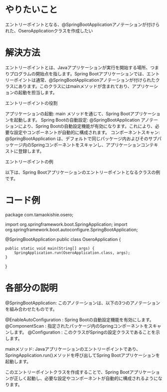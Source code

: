 # やりたいこと
エントリーポイントとなる、@SpringBootApplicationアノテーションが付けられた、OseroApplicationクラスを作成したい

# 解決方法
エントリーポイントとは、Javaアプリケーションが実行を開始する場所、つまりプログラムの開始点を指します。Spring Bootアプリケーションでは、エントリーポイントは通常、@SpringBootApplicationアノテーションが付けられたクラスにあります。このクラスにはmainメソッドが含まれており、アプリケーションの起動を担当します。

エントリーポイントの役割

アプリケーションの起動:
main
メソッドを通じて、Spring Bootアプリケーションを起動します。
Spring Bootの自動設定:
@SpringBootApplication
アノテーションにより、Spring Bootの自動設定機能が有効になります。これにより、必要な設定やコンポーネントが自動的に構成されます。
コンポーネントスキャン:
@SpringBootApplication
は、デフォルトで同じパッケージ内およびそのサブパッケージ内のSpringコンポーネントをスキャンし、アプリケーションコンテキストに登録します。

エントリーポイントの例

以下は、Spring Bootアプリケーションのエントリーポイントとなるクラスの例です。

# コード例
package com.tamaokishie.osero;

import org.springframework.boot.SpringApplication;
import org.springframework.boot.autoconfigure.SpringBootApplication;

@SpringBootApplication
public class OseroApplication {

    public static void main(String[] args) {
        SpringApplication.run(OseroApplication.class, args);
    }
}


# 各部分の説明

@SpringBootApplication: このアノテーションは、以下の3つのアノテーションを組み合わせたものです。


@EnableAutoConfiguration
: Spring Bootの自動設定機能を有効にします。
@ComponentScan
: 指定されたパッケージ内のSpringコンポーネントをスキャンします。
@Configuration
: このクラスがSpringの設定クラスであることを示します。


mainメソッド: Javaアプリケーションのエントリーポイントであり、SpringApplication.run()メソッドを呼び出してSpring Bootアプリケーションを起動します。



このエントリーポイントクラスを作成することで、Spring Bootアプリケーションが正しく起動し、必要な設定やコンポーネントが自動的に構成されるようになります。